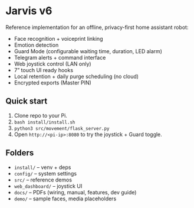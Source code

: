 # Jarvis v6

Reference implementation for an offline, privacy-first home assistant robot:
- Face recognition + voiceprint linking
- Emotion detection
- Guard Mode (configurable waiting time, duration, LED alarm)
- Telegram alerts + command interface
- Web joystick control (LAN only)
- 7” touch UI ready hooks
- Local retention + daily purge scheduling (no cloud)
- Encrypted exports (Master PIN)

## Quick start
1. Clone repo to your Pi.
2. `bash install/install.sh`
3. `python3 src/movement/flask_server.py`
4. Open `http://<pi-ip>:8080` to try the joystick + Guard toggle.

## Folders
- `install/` – venv + deps
- `config/` – system settings
- `src/` – reference demos
- `web_dashboard/` – joystick UI
- `docs/` – PDFs (wiring, manual, features, dev guide)
- `demo/` – sample faces, media placeholders
